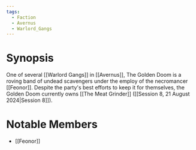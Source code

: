 ```yaml
---
tags:
  - Faction
  - Avernus
  - Warlord_Gangs
---
```

# Synopsis
One of several [[Warlord Gangs]] in [[Avernus]], The Golden Doom is a roving band of undead scavengers under the employ of the necromancer [[Feonor]]. Despite the party's best efforts to keep it for themselves, the Golden Doom currently owns [[The Meat Grinder]] ([[Session 8, 21 August 2024|Session 8]]).
# Notable Members
- [[Feonor]]